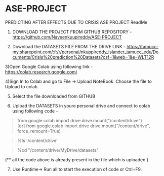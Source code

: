 # ASE-PROJECT
PREDICTING AFTER EFFECTS DUE TO CRISIS
ASE PROJECT ReadMe

1) DOWNLOAD THE PROJECT FROM GITHUB REPOSITORY - https://github.com/Naveenkuupireddy/ASE-PROJECT

2) Download the DATASETS FILE FROM THE DRIVE LINK - https://tamucc-my.sharepoint.com/:f:/r/personal/nkuppireddy_islander_tamucc_edu/Documents/Crisis%20prediction%20Datasets?csf=1&web=1&e=WLT12R

3)Open Google Colab using following link - https://colab.research.google.com/

4)Sign In to Colab and go to File -> Upload NoteBook. Choose the file to Upload to colab.

5) Select the file downloaded from GITHUB

6) Upload the DATASETS in youre personal drive and connect to colab using following code - 

> from google.colab import drive
  drive.mount("/content/drive")  
               [or]
  from google.colab import drive
  drive.mount("/content/drive", force_remount=True)

> %ls '/content/drive'

> %cd "/content/drive/MyDrive/datasets"

(** all the code above is already present in the file which is uploaded )

7) Use Runtime-> Run all to start the execution of code or Ctrl+F9.
